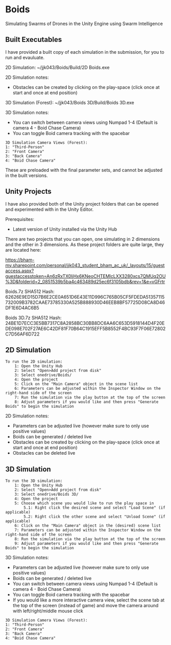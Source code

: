 # Boids
Simulating Swarms of Drones in the Unity Engine using Swarm Intelligence

## Built Executables
I have provided a built copy of each simulation in the submission, for you to run and evauluate.

2D Simulation:
~/jjk043/Boids/Build/2D Boids.exe

2D Simulation notes:
- Obstacles can be created by clicking on the play-space (click once at start and once at end position)


3D Simulation (Forest):
~/jjk043/Boids 3D/Build/Boids 3D.exe

3D Simulation notes:
- You can switch between camera views using Numpad 1-4 (Default is camera 4 - Boid Chase Camera)
- You can toggle Boid camera tracking with the spacebar
    
```
3D Simulation Camera Views (Forest):
1: "Third-Person"
2: "Front Camera"
3: "Back Camera"
4: "Boid Chase Camera"
```

These are preloaded with the final parameter sets, and cannot be adjusted in the built versions.

## Unity Projects

I have also provided both of the Unity project folders that can be opened and experimented with in the Unity Editor.

Prerequisites:
- Latest version of Unity installed via the Unity Hub

There are two projects that you can open, one simulating in 2 dimensions and the other in 3 dimensions.
As these project folders are quite large, they are located here:

https://bham-my.sharepoint.com/personal/jjk043_student_bham_ac_uk/_layouts/15/guestaccess.aspx?guestaccesstoken=An6zRxTX0ljHx6KNeoCHTEMlcLXX3280xcs7QMUq2OU%3D&folderid=2_0851539b5ba4c463489d25ec6f3105bdb&rev=1&e=vGFrtr

Boids.7z SHA512 Hash: 62626E9ED15D7B6E2CE0A651D6E43E11D996C765B05CF5FDEDA51357115732009B3782CAAE73785330A525B888930D46EEB8BF57725D08CA8D46DF1E6D4AC6B5

Boids 3D.7z SHA512 Hash: 24BE1D7ECC3E5BB7317C8A2858BC30BB8DC6AA6C653D5918144D4F20EDE098E702F27AE6C42DF81F70B64C1915EFF5B8552F4BC93F7F06E72802C7D56AF6D722


## 2D Simulation
```
To run the 2D simulation:
    1: Open the Unity Hub
    2: Select "Open>Add project from disk"
    3: Select onedrive/Boids/
    4: Open the project
    5: Click on the "Main Camera" object in the scene list
    6: Parameters can be adjusted within the Inspector Window on the right-hand side of the screen
    7: Run the simulation via the play button at the top of the screen
    8: Adjust parameters if you would like and then press "Generate Boids" to begin the simulation
```

2D Simulation notes:
- Parameters can be adjusted live (however make sure to only use positive values)
- Boids can be generated / deleted live
- Obstacles can be created by clicking on the play-space (click once at start and once at end position)
- Obstacles can be deleted live


## 3D Simulation
```
To run the 3D simulation:
    1: Open the Unity Hub
    2: Select "Open>Add project from disk"
    3: Select onedrive/Boids 3D/
    4: Open the project
    5: Choose which scene you would like to run the play space in
        5.1: Right click the desired scene and select "Load Scene" (if applicable)
        5.2: Right click the other scene and select "Unload Scene" (if applicable)
    6: Click on the "Main Camera" object in the (desired) scene list
    7: Parameters can be adjusted within the Inspector Window on the right-hand side of the screen
    8: Run the simulation via the play button at the top of the screen
    9: Adjust parameters if you would like and then press "Generate Boids" to begin the simulation
```
3D Simulation notes:
- Parameters can be adjusted live (however make sure to only use positive values)
- Boids can be generated / deleted live
- You can switch between camera views using Numpad 1-4 (Default is camera 4 - Boid Chase Camera)
- You can toggle Boid camera tracking with the spacebar
- If you would like a more interactive camera view, select the scene tab at the top of the screen (instead of game) and move the camera around with left/right/middle mouse click
    
```
3D Simulation Camera Views (Forest):
1: "Third-Person"
2: "Front Camera"
3: "Back Camera"
4: "Boid Chase Camera"
```
